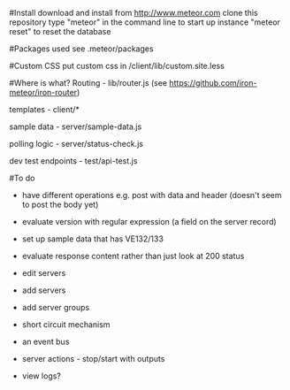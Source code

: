 #Install
download and install from http://www.meteor.com
clone this repository
type "meteor" in the command line to start up instance
"meteor reset" to reset the database

#Packages used
see .meteor/packages


#Custom CSS
put custom css in /client/lib/custom.site.less

#Where is what?
Routing - lib/router.js (see https://github.com/iron-meteor/iron-router)

templates - client/*

sample data - server/sample-data.js

polling logic - server/status-check.js

dev test endpoints - test/api-test.js


#To do
- have different operations e.g. post with data and header (doesn't seem to post the body yet)
- evaluate version with regular expression (a field on the server record)
- set up sample data that has VE132/133
- evaluate response content rather than just look at 200 status

- edit servers
- add servers
- add server groups

- short circuit mechanism
- an event bus

- server actions - stop/start with outputs
- view logs?
